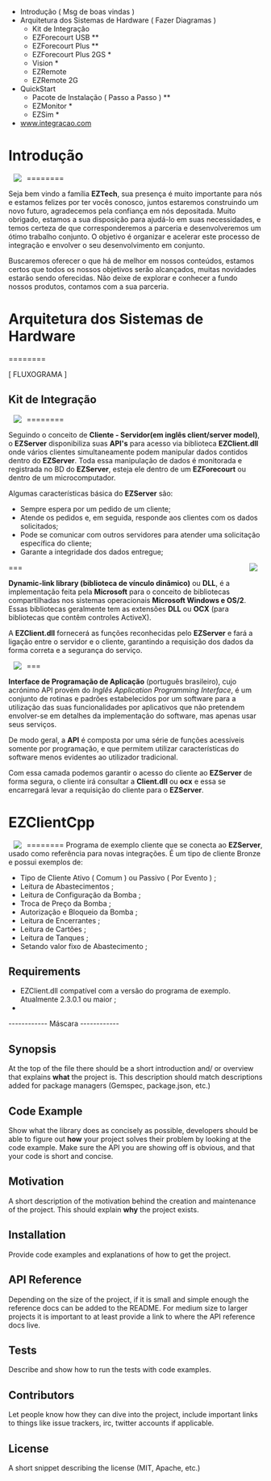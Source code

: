 - Introdução ( Msg de boas vindas )
- Arquitetura dos Sistemas de Hardware ( Fazer Diagramas )
	- Kit de Integração
	- EZForecourt USB **
	- EZForecourt Plus **
	- EZForecourt Plus 2GS *
	- Vision *
	- EZRemote
	- EZRemote 2G
- QuickStart
	- Pacote de Instalação ( Passo a Passo ) **
	- EZMonitor *
	- EZSim *
- www.integracao.com



# Introdução
========
<a href="http://www.freeimages.com"> <img src="http://www.freeimages.com/assets/183410/1834094233/business-graphics-1428645-m.jpg" align="left" hspace="10" vspace="0"></a>

Seja bem vindo a família **EZTech**, sua presença é muito importante para nós e estamos felizes por ter vocês conosco, juntos estaremos construindo um novo futuro, agradecemos pela confiança em nós depositada. Muito obrigado, estamos a sua disposição para ajudá-lo em suas necessidades, e temos certeza de que corresponderemos a parceria e desenvolveremos um ótimo trabalho conjunto. O objetivo é organizar e acelerar este processo de integração e envolver o seu desenvolvimento em conjunto.

Buscaremos oferecer o que há de melhor em nossos conteúdos, estamos certos que todos os nossos objetivos serão alcançados, muitas novidades estarão sendo oferecidas. Não deixe de explorar e conhecer a fundo nossos produtos, contamos com a sua parceria.

# Arquitetura dos Sistemas de Hardware
========

[ FLUXOGRAMA ]

## Kit de Integração
========
<a href="https://www.tutorialspoint.com"> <img src="https://www.tutorialspoint.com/data_communication_computer_network/images/client_server.jpg" align="left" hspace="10" vspace="0"></a>

Seguindo o conceito de **Cliente - Servidor(em inglês client/server model)**, o **EZServer** disponibiliza suas **API's** para acesso via biblioteca **EZClient.dll** onde vários clientes simultaneamente podem manipular dados contidos dentro do **EZServer**. Toda essa manipulação de dados é monitorada e registrada no BD do **EZServer**, esteja ele dentro de um **EZForecourt** ou dentro de um microcomputador.

Algumas características básica do **EZServer** são:

* Sempre espera por um pedido de um cliente;
* Atende os pedidos e, em seguida, responde aos clientes com os dados solicitados;
* Pode se comunicar com outros servidores para atender uma solicitação específica do cliente;
* Garante a integridade dos dados entregue;

===
<a href="http://icons.iconarchive.com"> <img src="http://icons.iconarchive.com/icons/enhancedlabs/longhorn-pinstripe/128/dll-icon.png" align="right" hspace="10" vspace="0"></a>

**Dynamic-link library (biblioteca de vínculo dinâmico)** ou **DLL**, é a implementação feita pela **Microsoft** para o conceito de bibliotecas compartilhadas nos sistemas operacionais **Microsoft Windows e OS/2**. Essas bibliotecas geralmente tem as extensões **DLL** ou **OCX** (para bibliotecas que contêm controles ActiveX).

A **EZClient.dll** fornecerá as funções reconhecidas pelo **EZServer** e fará a ligação entre o servidor e o cliente, garantindo a requisição dos dados da forma correta e a segurança do serviço.

===
<a href="https://d1avok0lzls2w.cloudfront.net"> <img src="https://d1avok0lzls2w.cloudfront.net/img_uploads/apis-for-marketers.png" align="left" hspace="10" vspace="0"></a>

**Interface de Programação de Aplicação** (português brasileiro), cujo acrónimo API provém do *Inglês Application Programming Interface*, é um conjunto de rotinas e padrões estabelecidos por um software para a utilização das suas funcionalidades por aplicativos que não pretendem envolver-se em detalhes da implementação do software, mas apenas usar seus serviços.

De modo geral, a **API** é composta por uma série de funções acessíveis somente por programação, e que permitem utilizar características do software menos evidentes ao utilizador tradicional.

Com essa camada podemos garantir o acesso do cliente ao **EZServer** de forma segura, o cliente irá consultar a **Client.dll** ou **ocx** e essa se encarregará levar a requisição do cliente para o **EZServer**.

# EZClientCpp
========
<a href="http://ap.imagensbrasil.org"> <img src="http://ap.imagensbrasil.org/images/2017/01/26/EZClientCpp.md.png" align="left" hspace="10" vspace="0"></a>
Programa de exemplo cliente que se conecta ao **EZServer**, usado como referência para novas integrações. É um tipo de cliente Bronze e possui exemplos de:

* Tipo de Cliente Ativo ( Comum ) ou Passivo ( Por Evento ) ;
* Leitura de Abastecimentos ;
* Leitura de Configuração da Bomba ;
* Troca de Preço da Bomba ;
* Autorização e Bloqueio da Bomba ;
* Leitura de Encerrantes ;
* Leitura de Cartões ;
* Leitura de Tanques ;
* Setando valor fixo de Abastecimento ;

Requirements
------------
* EZClient.dll compatível com a versão do programa de exemplo. Atualmente 2.3.0.1 ou maior ;
* 

------------ Máscara ------------
## Synopsis

At the top of the file there should be a short introduction and/ or overview that explains **what** the project is. This description should match descriptions added for package managers (Gemspec, package.json, etc.)

## Code Example

Show what the library does as concisely as possible, developers should be able to figure out **how** your project solves their problem by looking at the code example. Make sure the API you are showing off is obvious, and that your code is short and concise.

## Motivation

A short description of the motivation behind the creation and maintenance of the project. This should explain **why** the project exists.

## Installation

Provide code examples and explanations of how to get the project.

## API Reference

Depending on the size of the project, if it is small and simple enough the reference docs can be added to the README. For medium size to larger projects it is important to at least provide a link to where the API reference docs live.

## Tests

Describe and show how to run the tests with code examples.

## Contributors

Let people know how they can dive into the project, include important links to things like issue trackers, irc, twitter accounts if applicable.

## License

A short snippet describing the license (MIT, Apache, etc.)
